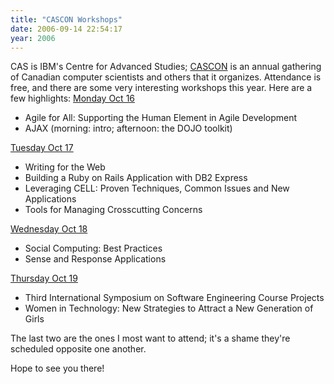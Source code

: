 ```yaml
---
title: "CASCON Workshops"
date: 2006-09-14 22:54:17
year: 2006
---
```

CAS is IBM's Centre for Advanced Studies; <a href="https://www-927.ibm.com/ibm/cas/cascon_main/index.shtml">CASCON</a> is an annual gathering of Canadian computer scientists and others that it organizes.  Attendance is free, and there are some very interesting workshops this year.  Here are a few highlights:
<a href="https://www-927.ibm.com/ibm/cas/cascon/workshops/mon.shtml">Monday Oct 16</a>
<ul>
	<li>Agile for All: Supporting the Human Element in Agile Development</li>
	<li>AJAX (morning: intro; afternoon: the DOJO toolkit)</li>
</ul>
<a href="https://www-927.ibm.com/ibm/cas/cascon/workshops/tue.shtml">Tuesday Oct 17</a>
<ul>
	<li>Writing for the Web</li>
	<li>Building a Ruby on Rails Application with DB2 Express</li>
	<li>Leveraging CELL: Proven Techniques, Common Issues and New Applications</li>
	<li>Tools for Managing Crosscutting Concerns</li>
</ul>
<a href="https://www-927.ibm.com/ibm/cas/cascon/workshops/wed.shtml">Wednesday Oct 18</a>
<ul>
	<li>Social Computing: Best Practices</li>
	<li>Sense and Response Applications</li>
</ul>
<a href="https://www-927.ibm.com/ibm/cas/cascon/workshops/thu.shtml">Thursday Oct 19</a>
<ul>
	<li>Third International Symposium on Software Engineering Course Projects</li>
	<li>Women in Technology: New Strategies to Attract a New Generation of Girls</li>
</ul>
The last two are the ones I most want to attend; it's a shame they're scheduled opposite one another.

Hope to see you there!
